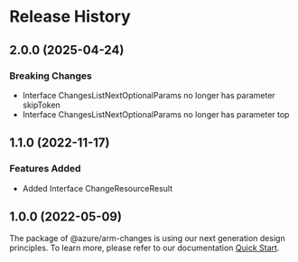 # Release History
    
## 2.0.0 (2025-04-24)
    
### Breaking Changes

  - Interface ChangesListNextOptionalParams no longer has parameter skipToken
  - Interface ChangesListNextOptionalParams no longer has parameter top
    
    
## 1.1.0 (2022-11-17)
    
### Features Added

  - Added Interface ChangeResourceResult
    
    
## 1.0.0 (2022-05-09)

The package of @azure/arm-changes is using our next generation design principles. To learn more, please refer to our documentation [Quick Start](https://aka.ms/azsdk/js/mgmt/quickstart).
